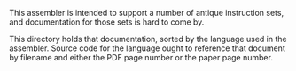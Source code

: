 This assembler is intended to support a number of antique instruction
sets, and documentation for those sets is hard to come by.

This directory holds that documentation, sorted by the language used
in the assembler.  Source code for the language ought to reference
that document by filename and either the PDF page number or the paper
page number.

